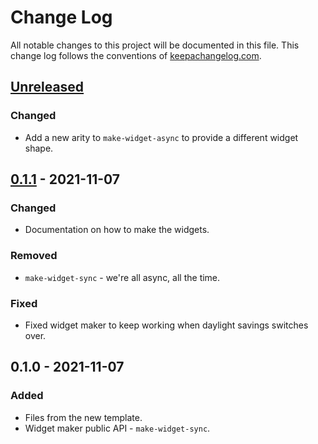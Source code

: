 # Change Log
All notable changes to this project will be documented in this file. This change log follows the conventions of [keepachangelog.com](http://keepachangelog.com/).

## [Unreleased]
### Changed
- Add a new arity to `make-widget-async` to provide a different widget shape.

## [0.1.1] - 2021-11-07
### Changed
- Documentation on how to make the widgets.

### Removed
- `make-widget-sync` - we're all async, all the time.

### Fixed
- Fixed widget maker to keep working when daylight savings switches over.

## 0.1.0 - 2021-11-07
### Added
- Files from the new template.
- Widget maker public API - `make-widget-sync`.

[Unreleased]: https://sourcehost.site/your-name/fhir/compare/0.1.1...HEAD
[0.1.1]: https://sourcehost.site/your-name/fhir/compare/0.1.0...0.1.1
